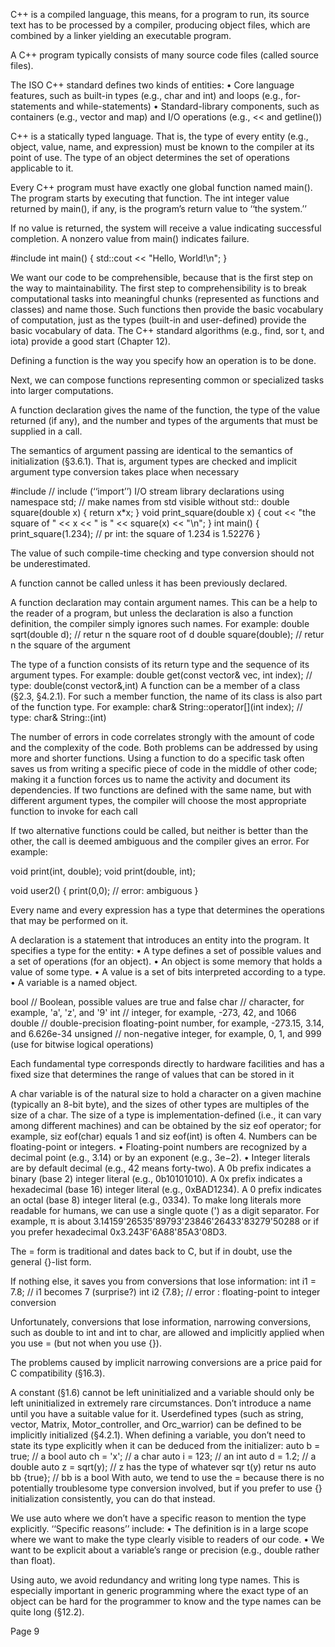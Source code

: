 C++ is a compiled language, this means, for a program to run, its source text has to be processed by a compiler, producing object files, which are combined by a linker yielding an executable program.

A C++ program typically consists of many source code files (called source files).

The ISO C++ standard defines two kinds of entities:
• Core language features, such as built-in types (e.g., char and int) and loops (e.g., for-statements and while-statements)
• Standard-library components, such as containers (e.g., vector and map) and I/O operations
(e.g., << and getline())

C++ is a statically typed language. That is, the type of every entity (e.g., object, value, name, and expression) must be known to the compiler at its point of use.
The type of an object determines the set of operations applicable to it.

Every C++ program must have exactly one global function named main().
The program starts by executing that function. The int integer value returned by main(), if any, is the program’s return value to ‘‘the system.’’

If no value is returned, the system will receive a value indicating successful completion. A nonzero value from main() indicates failure.

#include <iostream>
int main() {
std::cout << "Hello, World!\n";
}


We want our code to be comprehensible, because that is the first step on the way to maintainability.
The first step to comprehensibility is to break computational tasks into meaningful chunks (represented as functions and classes) and name those. Such functions then provide the basic vocabulary
of computation, just as the types (built-in and user-defined) provide the basic vocabulary of data.
The C++ standard algorithms (e.g., find, sor t, and iota) provide a good start (Chapter 12).

Defining a
function is the way you specify how an operation is to be done.

Next, we
can compose functions representing common or specialized tasks into larger computations.

A function declaration gives the name of the function, the type of the value returned (if any),
and the number and types of the arguments that must be supplied in a call.

The semantics of argument passing are identical to the semantics of initialization (§3.6.1). That
is, argument types are checked and implicit argument type conversion takes place when necessary


#include <iostream> // include (‘‘import’’) I/O stream library declarations
using namespace std; // make names from std visible without std::
double square(double x)
{
return x*x;
}
void print_square(double x)
{
cout << "the square of " << x << " is " << square(x) << "\n";
}
int main()
{
print_square(1.234); // pr int: the square of 1.234 is 1.52276
}



The value of such compile-time checking and type conversion should not be underestimated.

A function cannot be called unless
it has been previously declared.

A function declaration may contain argument names. This can be a help to the reader of a program, but unless the declaration is also a function definition, the compiler simply ignores such
names. For example:
double sqrt(double d); // retur n the square root of d
double square(double); // retur n the square of the argument

The type of a function consists of its return type and the sequence of its argument types. For example:
double get(const vector<double>& vec, int index); // type: double(const vector<double>&,int)
A function can be a member of a class (§2.3, §4.2.1). For such a member function, the name of its
class is also part of the function type. For example:
char& String::operator[](int index); // type: char& String::(int)



The number of errors in code correlates strongly with the amount of code and the complexity of
the code. Both problems can be addressed by using more and shorter functions. Using a function
to do a specific task often saves us from writing a specific piece of code in the middle of other code;
making it a function forces us to name the activity and document its dependencies.
If two functions are defined with the same name, but with different argument types, the compiler will choose the most appropriate function to invoke for each call

If two alternative functions could be called, but neither is better than the other, the call is deemed
ambiguous and the compiler gives an error. For example:

void print(int, double);
void print(double, int);

void user2() {
  print(0,0); // error: ambiguous
}

Every name and every expression has a type that determines the operations that may be performed on it.

A declaration is a statement that introduces an entity into the program. It specifies a type for
the entity:
• A type defines a set of possible values and a set of operations (for an object).
• An object is some memory that holds a value of some type.
• A value is a set of bits interpreted according to a type.
• A variable is a named object.


bool // Boolean, possible values are true and false
char // character, for example, 'a', 'z', and '9'
int // integer, for example, -273, 42, and 1066
double // double-precision floating-point number, for example, -273.15, 3.14, and 6.626e-34
unsigned // non-negative integer, for example, 0, 1, and 999 (use for bitwise logical operations)

Each fundamental type corresponds directly to hardware facilities and has a fixed size that determines the range of values that can be stored in it

A char variable is of the natural size to hold a character on a given machine (typically an 8-bit
byte), and the sizes of other types are multiples of the size of a char. The size of a type is implementation-defined (i.e., it can vary among different machines) and can be obtained by the siz eof
operator; for example, siz eof(char) equals 1 and siz eof(int) is often 4.
Numbers can be floating-point or integers.
• Floating-point numbers are recognized by a decimal point (e.g., 3.14) or by an exponent
(e.g., 3e−2).
• Integer literals are by default decimal (e.g., 42 means forty-two). A 0b prefix indicates a
binary (base 2) integer literal (e.g., 0b10101010). A 0x prefix indicates a hexadecimal (base
16) integer literal (e.g., 0xBAD1234). A 0 prefix indicates an octal (base 8) integer literal
(e.g., 0334).
To make long literals more readable for humans, we can use a single quote (') as a digit separator.
For example, π is about 3.14159'26535'89793'23846'26433'83279'50288 or if you prefer hexadecimal
0x3.243F'6A88'85A3'08D3.

The = form is traditional and dates back to C, but if in doubt, use the general {}-list form.

If nothing else, it saves you from conversions that lose information:
int i1 = 7.8; // i1 becomes 7 (surprise?)
int i2 {7.8}; // error : floating-point to integer conversion

Unfortunately, conversions that lose information, narrowing conversions, such as double to int and int to char, are allowed and implicitly applied when you use = (but not when you use {}).

The problems caused by implicit narrowing conversions are a price paid for C compatibility (§16.3).

A constant (§1.6) cannot be left uninitialized and a variable should only be left uninitialized in
extremely rare circumstances. Don’t introduce a name until you have a suitable value for it. Userdefined types (such as string, vector, Matrix, Motor_controller, and Orc_warrior) can be defined to be
implicitly initialized (§4.2.1).
When defining a variable, you don’t need to state its type explicitly when it can be deduced
from the initializer:
auto b = true; // a bool
auto ch = 'x'; // a char
auto i = 123; // an int
auto d = 1.2; // a double
auto z = sqrt(y); // z has the type of whatever sqr t(y) retur ns
auto bb {true}; // bb is a bool
With auto, we tend to use the = because there is no potentially troublesome type conversion involved, but if you prefer to use {} initialization consistently, you can do that instead.

We use auto where we don’t have a specific reason to mention the type explicitly. ‘‘Specific reasons’’ include:
• The definition is in a large scope where we want to make the type clearly visible to readers of our code.
• We want to be explicit about a variable’s range or precision (e.g., double rather than float).

Using auto, we avoid redundancy and writing long type names. This is especially important in
generic programming where the exact type of an object can be hard for the programmer to know
and the type names can be quite long (§12.2).


Page 9
